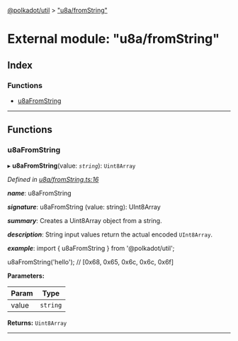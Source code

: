 [@polkadot/util](../README.md) > ["u8a/fromString"](../modules/_u8a_fromstring_.md)

# External module: "u8a/fromString"

## Index

### Functions

* [u8aFromString](_u8a_fromstring_.md#u8afromstring)

---

## Functions

<a id="u8afromstring"></a>

###  u8aFromString

▸ **u8aFromString**(value: *`string`*): `Uint8Array`

*Defined in [u8a/fromString.ts:16](https://github.com/polkadot-js/util/blob/7550b44/packages/util/src/u8a/fromString.ts#L16)*

*__name__*: u8aFromString

*__signature__*: u8aFromString (value: string): UInt8Array

*__summary__*: Creates a Uint8Array object from a string.

*__description__*: String input values return the actual encoded `UInt8Array`.

*__example__*: import { u8aFromString } from '@polkadot/util';

u8aFromString('hello'); // \[0x68, 0x65, 0x6c, 0x6c, 0x6f\]

**Parameters:**

| Param | Type |
| ------ | ------ |
| value | `string` |

**Returns:** `Uint8Array`

___

